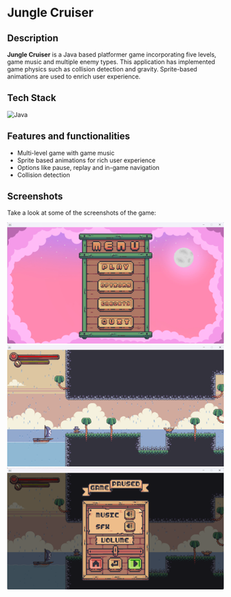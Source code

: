 # Jungle Cruiser

## Description

<b>Jungle Cruiser</b> is a Java based platformer game incorporating five levels, game music and multiple enemy types. This application has implemented game physics such as collision detection and gravity. Sprite-based animations are used to enrich user experience.

## Tech Stack

<div align="left">
<img alt="Java" src="https://img.shields.io/badge/java-%23563D7C.svg?style=for-the-badge&logo=java&logoColor=white"/>
</div>

## Features and functionalities

* Multi-level game with game music
* Sprite based animations for rich user experience
* Options like pause, replay and in-game navigation
* Collision detection

## Screenshots

Take a look at some of the screenshots of the game:

![Home screen](https://github.com/KareddyPavithra/JungleCruiser/blob/main/game/jc%20app%20images/Home%20page.png)
![Game screen](https://github.com/KareddyPavithra/JungleCruiser/blob/main/game/jc%20app%20images/Game%20screen.png)
![Game pause screen](https://github.com/KareddyPavithra/JungleCruiser/blob/main/game/jc%20app%20images/Game%20pause%20screen.png)

